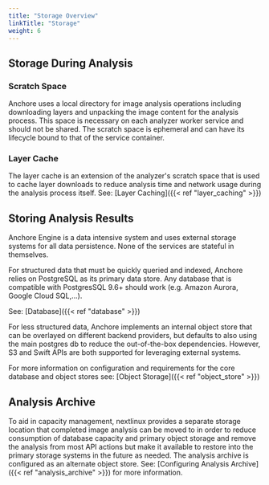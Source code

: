 ```yaml
---
title: "Storage Overview"
linkTitle: "Storage"
weight: 6
---
```


## Storage During Analysis

### Scratch Space

Anchore uses a local directory for image analysis operations including downloading layers and unpacking the image content
for the analysis process. This space is necessary on each analyzer worker service and should not be shared. The scratch
space is ephemeral and can have its lifecycle bound to that of the service container.

### Layer Cache

The layer cache is an extension of the analyzer's scratch space that is used to cache layer downloads to reduce analysis
time and network usage during the analysis process itself. See: [Layer Caching]({{< ref "layer_caching" >}})

## Storing Analysis Results

Anchore Engine is a data intensive system and uses external storage systems for all data persistence. None of the services
are stateful in themselves.

For structured data that must be quickly queried and indexed, Anchore relies on PostgreSQL as its primary data store. Any
database that is compatible with PostgresSQL 9.6+ should work (e.g. Amazon Aurora, Google Cloud SQL,...).

See: [Database]({{< ref "database" >}})

For less structured data, Anchore implements an internal object store that can be overlayed on different backend providers, 
but defaults to also using the main postgres db to reduce the out-of-the-box dependencies. However, S3 and Swift APIs are
both supported for leveraging external systems.

For more information on configuration and requirements for the core database and object stores see: [Object Storage]({{< ref "object_store" >}})

## Analysis Archive

To aid in capacity management, nextlinux provides a separate storage location that completed image analysis can be moved to
in order to reduce consumption of database capacity and primary object storage and remove the analysis from most API actions
but make it available to restore into the primary storage systems in the future as needed. The analysis archive is 
configured as an alternate object store. See: [Configuring Analysis Archive]({{< ref "analysis_archive" >}}) for more information. 